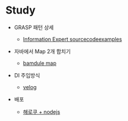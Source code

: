 # Study
- GRASP 패턴 상세
    - [Information Expert sourcecodeexamples](https://www.sourcecodeexamples.net/search/label/GRASP%20Patterns)
- 자바에서 Map 2개 합치기
    - [bamdule map](https://bamdule.tistory.com/category/?page=5)
- DI 주입방식
    - [velog](https://velog.io/@dahye4321/Constructor-%EC%A3%BC%EC%9E%85%EC%9D%84-%EC%82%AC%EC%9A%A9%ED%95%98%EC%9E%90)


- 배포
    - [해로쿠 + nodejs](https://github.com/telbby/telbby-backend)